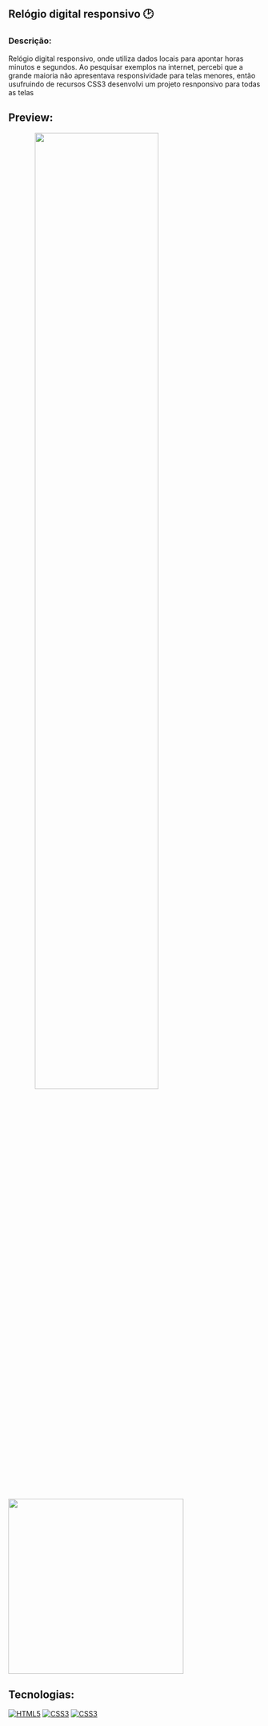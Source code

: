 ## Relógio digital responsivo 🕑

### Descrição:
Relógio digital responsivo, onde utiliza dados locais para apontar horas minutos e segundos.
Ao pesquisar exemplos na internet, percebi que a grande maioria não apresentava responsividade para telas menores,
então usufruindo de recursos CSS3 desenvolvi um projeto resnponsivo para todas as telas

## Preview:
<div align="center" style="display: inline">
  <img width="70%" src="https://github.com/user-attachments/assets/7692324a-c7c6-4822-ae83-6fa0e6c486aa"/>
  <img height="350px" src="https://github.com/user-attachments/assets/860b0652-f26c-4919-91aa-01bcf7e575f3"/>
</div>

## Tecnologias:
[![HTML5](https://img.shields.io/badge/HTML5-E34F26?style=for-the-badge&logo=html5&logoColor=white)]()
[![CSS3](https://img.shields.io/badge/CSS3-1572B6?style=for-the-badge&logo=css3&logoColor=white)]()
[![CSS3](https://img.shields.io/badge/JavaScript-F7DF1E?style=for-the-badge&logo=javascript&logoColor=black)]()

